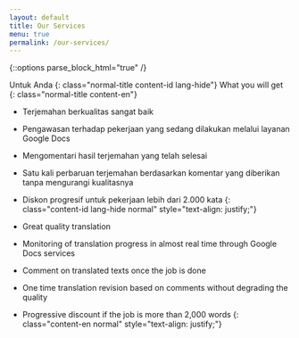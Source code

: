 ```yaml
---
layout: default
title: Our Services
menu: true
permalink: /our-services/
---
```


{::options parse_block_html="true" /}
<script>
   $(document).ready(function($) {
      $('.page-content').closest('div.wrapper').removeClass('wrapper');
      $('.section').wrapInner('<div class="wrapper"></div>');
      $('.section .wrapper').wrapInner('<div class="npage-1-col"></div>');
   });
</script>

<div class="section white npage">

Untuk Anda
{: class="normal-title content-id lang-hide"}
What you will get
{: class="normal-title content-en"}  
  
- Terjemahan berkualitas sangat baik
- Pengawasan terhadap pekerjaan yang sedang dilakukan melalui layanan Google
 Docs
- Mengomentari hasil terjemahan yang telah selesai
- Satu kali perbaruan terjemahan berdasarkan komentar yang diberikan tanpa 
mengurangi kualitasnya
- Diskon progresif untuk pekerjaan lebih dari 2.000 kata
{: class="content-id lang-hide normal" style="text-align: justify;"}  
  
- Great quality translation
- Monitoring of translation progress in almost real time through Google Docs
services
- Comment on translated texts once the job is done
- One time translation revision based on comments without degrading the 
quality
- Progressive discount if the job is more than 2,000 words
{: class="content-en normal" style="text-align: justify;"}  

</div>
